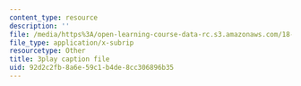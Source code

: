 ```yaml
---
content_type: resource
description: ''
file: /media/https%3A/open-learning-course-data-rc.s3.amazonaws.com/18-06sc-linear-algebra-fall-2011/92d2c2fb8a6e59c1b4de8cc306896b35_mVeuZzJdd1w.vtt
file_type: application/x-subrip
resourcetype: Other
title: 3play caption file
uid: 92d2c2fb-8a6e-59c1-b4de-8cc306896b35
---
```

